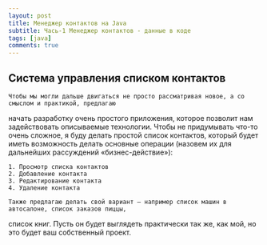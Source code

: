 ```yaml
---
layout: post
title: Менеджер контактов на Java
subtitle: Чась-1 Менеджер контактов - данные в коде
tags: [java]
comments: true
---
```


## Система управления списком контактов

    Чтобы мы могли дальше двигаться не просто рассматривая новое, а со смыслом и практикой, предлагаю 
начать разработку очень простого приложения, которое позволит нам задействовать описываемые технологии. 
    Чтобы не придумывать что-то очень сложное, я буду делать простой список контактов, который будет 
иметь возможность делать основные операции (назовем их для дальнейших рассуждений «бизнес-действие»):

    1. Просмотр списка контактов
    2. Добавление контакта
    3. Редактирование контакта
    4. Удаление контакта
    
    Также предлагаю делать свой вариант — например список машин в автосалоне, список заказов пиццы, 
список книг. Пусть он будет выглядеть практически так же, как мой, но это будет ваш собственный проект. 

